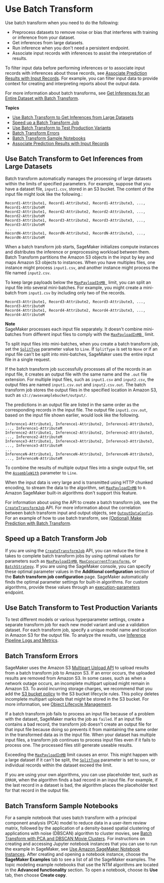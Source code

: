 # Use Batch Transform<a name="batch-transform"></a>

Use batch transform when you need to do the following: 
+ Preprocess datasets to remove noise or bias that interferes with training or inference from your dataset\.
+ Get inferences from large datasets\.
+ Run inference when you don't need a persistent endpoint\.
+ Associate input records with inferences to assist the interpretation of results\.

To filter input data before performing inferences or to associate input records with inferences about those records, see [Associate Prediction Results with Input Records](batch-transform-data-processing.md)\. For example, you can filter input data to provide context for creating and interpreting reports about the output data\.

For more information about batch transforms, see [Get Inferences for an Entire Dataset with Batch Transform](how-it-works-batch.md)\.

**Topics**
+ [Use Batch Transform to Get Inferences from Large Datasets](#batch-transform-large-datasets)
+ [Speed up a Batch Transform Job](#batch-transform-reduce-time)
+ [Use Batch Transform to Test Production Variants](#batch-transform-test-variants)
+ [Batch Transform Errors](#batch-transform-errors)
+ [Batch Transform Sample Notebooks](#batch-transform-notebooks)
+ [Associate Prediction Results with Input Records](batch-transform-data-processing.md)

## Use Batch Transform to Get Inferences from Large Datasets<a name="batch-transform-large-datasets"></a>

Batch transform automatically manages the processing of large datasets within the limits of specified parameters\. For example, suppose that you have a dataset file, `input1.csv`, stored in an S3 bucket\. The content of the input file might look like the following\.: 

```
Record1-Attribute1, Record1-Attribute2, Record1-Attribute3, ..., Record1-AttributeM
Record2-Attribute1, Record2-Attribute2, Record2-Attribute3, ..., Record2-AttributeM
Record3-Attribute1, Record3-Attribute2, Record3-Attribute3, ..., Record3-AttributeM
...
RecordN-Attribute1, RecordN-Attribute2, RecordN-Attribute3, ..., RecordN-AttributeM
```

When a batch transform job starts, SageMaker initializes compute instances and distributes the inference or preprocessing workload between them\. Batch Transform partitions the Amazon S3 objects in the input by key and maps Amazon S3 objects to instances\. When you have multiples files, one instance might process `input1.csv`, and another instance might process the file named `input2.csv`\. 

To keep large payloads below the [ `MaxPayloadInMB `](https://docs.aws.amazon.com/sagemaker/latest/APIReference/API_CreateTransformJob.html#SageMaker-CreateTransformJob-request-MaxPayloadInMB             ) limit, you can split an input file into several mini\-batches\. For example, you might create a mini\-batch from `input1.csv` by including only two of the records\.

```
Record3-Attribute1, Record3-Attribute2, Record3-Attribute3, ..., Record3-AttributeM
Record4-Attribute1, Record4-Attribute2, Record4-Attribute3, ..., Record4-AttributeM
```

**Note**  
SageMaker processes each input file separately\. It doesn't combine mini\-batches from different input files to comply with the [ `MaxPayloadInMB `](https://docs.aws.amazon.com/sagemaker/latest/APIReference/API_CreateTransformJob.html#SageMaker-CreateTransformJob-request-MaxPayloadInMB               ) limit\.

To split input files into mini\-batches, when you create a batch transform job, set the [ `SplitType`](https://docs.aws.amazon.com/sagemaker/latest/APIReference/API_TransformInput.html#SageMaker-Type-TransformInput-SplitType             ) parameter value to `Line`\. If `SplitType` is set to `None` or if an input file can't be split into mini\-batches, SageMaker uses the entire input file in a single request\. 

If the batch transform job successfully processes all of the records in an input file, it creates an output file with the same name and the `.out` file extension\. For multiple input files, such as `input1.csv` and `input2.csv`, the output files are named `input1.csv.out` and `input2.csv.out`\. The batch transform job stores the output files in the specified location in Amazon S3, such as `s3://awsexamplebucket/output/`\. 

The predictions in an output file are listed in the same order as the corresponding records in the input file\. The output file `input1.csv.out`, based on the input file shown earlier, would look like the following\.

```
Inference1-Attribute1, Inference1-Attribute2, Inference1-Attribute3, ..., Inference1-AttributeM
Inference2-Attribute1, Inference2-Attribute2, Inference2-Attribute3, ..., Inference2-AttributeM
Inference3-Attribute1, Inference3-Attribute2, Inference3-Attribute3, ..., Inference3-AttributeM
...
InferenceN-Attribute1, InferenceN-Attribute2, InferenceN-Attribute3, ..., InferenceN-AttributeM
```

To combine the results of multiple output files into a single output file, set the [ `AssembleWith`](https://docs.aws.amazon.com/sagemaker/latest/APIReference/API_TransformOutput.html#SageMaker-Type-TransformOutput-AssembleWith             ) parameter to `Line`\.

When the input data is very large and is transmitted using HTTP chunked encoding, to stream the data to the algorithm, set [ `MaxPayloadInMB`](https://docs.aws.amazon.com/sagemaker/latest/APIReference/API_CreateTransformJob.html#SageMaker-CreateTransformJob-request-MaxPayloadInMB) to `0`\. Amazon SageMaker built\-in algorithms don't support this feature\.

For information about using the API to create a batch transform job, see the [ `CreateTransformJob`](https://docs.aws.amazon.com/sagemaker/latest/APIReference/API_CreateTransformJob.html) API\. For more information about the correlation between batch transform input and output objects, see [ `OutputDataConfig`](https://docs.aws.amazon.com/sagemaker/latest/APIReference/API_OutputDataConfig.html)\. For an example of how to use batch transform, see [\(Optional\) Make Prediction with Batch Transform](ex1-model-deployment.md#ex1-batch-transform)\.

## Speed up a Batch Transform Job<a name="batch-transform-reduce-time"></a>

If you are using the [ `CreateTransformJob`](https://docs.aws.amazon.com/sagemaker/latest/APIReference/API_CreateTransformJob.html) API, you can reduce the time it takes to complete batch transform jobs by using optimal values for parameters such as [ `MaxPayloadInMB`](https://docs.aws.amazon.com/sagemaker/latest/APIReference/API_CreateTransformJob.html#SageMaker-CreateTransformJob-request-MaxPayloadInMB), [ `MaxConcurrentTransforms`](https://docs.aws.amazon.com/sagemaker/latest/APIReference/API_CreateTransformJob.html#SageMaker-CreateTransformJob-request-MaxConcurrentTransforms), or [ `BatchStrategy`](https://docs.aws.amazon.com/sagemaker/latest/APIReference/API_CreateTransformJob.html#SageMaker-CreateTransformJob-request-BatchStrategy)\. If you are using the SageMaker console, you can specify these optimal parameter values in the **Additional configuration** section of the **Batch transform job configuration** page\. SageMaker automatically finds the optimal parameter settings for built\-in algorithms\. For custom algorithms, provide these values through an [execution\-parameters](https://docs.aws.amazon.com/sagemaker/latest/dg/your-algorithms-batch-code.html#your-algorithms-batch-code-how-containe-serves-requests) endpoint\.

## Use Batch Transform to Test Production Variants<a name="batch-transform-test-variants"></a>

To test different models or various hyperparameter settings, create a separate transform job for each new model variant and use a validation dataset\. For each transform job, specify a unique model name and location in Amazon S3 for the output file\. To analyze the results, use [Inference Pipeline Logs and Metrics](inference-pipeline-logs-metrics.md)\.

## Batch Transform Errors<a name="batch-transform-errors"></a>

SageMaker uses the Amazon S3 [Multipart Upload API](https://docs.aws.amazon.com/AmazonS3/latest/dev/uploadobjusingmpu.html) to upload results from a batch transform job to Amazon S3\. If an error occurs, the uploaded results are removed from Amazon S3\. In some cases, such as when a network outage occurs, an incomplete multipart upload might remain in Amazon S3\. To avoid incurring storage charges, we recommend that you add the [S3 bucket policy](https://docs.aws.amazon.com/AmazonS3/latest/dev/mpuoverview.html#mpu-abort-incomplete-mpu-lifecycle-config) to the S3 bucket lifecycle rules\. This policy deletes incomplete multipart uploads that might be stored in the S3 bucket\. For more information, see [Object Lifecycle Management](https://docs.aws.amazon.com/AmazonS3/latest/dev/object-lifecycle-mgmt.html)\.

If a batch transform job fails to process an input file because of a problem with the dataset, SageMaker marks the job as `failed`\. If an input file contains a bad record, the transform job doesn't create an output file for that input file because doing so prevents it from maintaining the same order in the transformed data as in the input file\. When your dataset has multiple input files, a transform job continues to process input files even if it fails to process one\. The processed files still generate useable results\.

Exceeding the [ `MaxPayloadInMB`](https://docs.aws.amazon.com/sagemaker/latest/APIReference/API_CreateTransformJob.html#SageMaker-CreateTransformJob-request-MaxPayloadInMB) limit causes an error\. This might happen with a large dataset if it can't be split, the [ `SplitType`](https://docs.aws.amazon.com/sagemaker/latest/APIReference/API_TransformInput.html#SageMaker-Type-TransformInput-SplitType) parameter is set to `none`, or individual records within the dataset exceed the limit\.

If you are using your own algorithms, you can use placeholder text, such as `ERROR`, when the algorithm finds a bad record in an input file\. For example, if the last record in a dataset is bad, the algorithm places the placeholder text for that record in the output file\.

## Batch Transform Sample Notebooks<a name="batch-transform-notebooks"></a>

For a sample notebook that uses batch transform with a principal component analysis \(PCA\) model to reduce data in a user\-item review matrix, followed by the application of a density\-based spatial clustering of applications with noise \(DBSCAN\) algorithm to cluster movies, see [Batch Transform with PCA and DBSCAN Movie Clusters](https://sagemaker-examples.readthedocs.io/en/latest/sagemaker_batch_transform/introduction_to_batch_transform/batch_transform_pca_dbscan_movie_clusters.html)\. For instructions on creating and accessing Jupyter notebook instances that you can use to run the example in SageMaker, see [Use Amazon SageMaker Notebook Instances](nbi.md)\. After creating and opening a notebook instance, choose the **SageMaker Examples** tab to see a list of all the SageMaker examples\. The topic modeling example notebooks that use the NTM algorithms are located in the **Advanced functionality** section\. To open a notebook, choose its **Use** tab, then choose **Create copy**\.